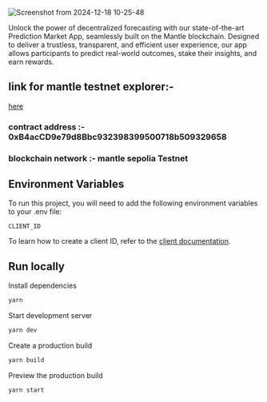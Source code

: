 ![Screenshot from 2024-12-18 10-25-48](https://github.com/user-attachments/assets/c5ee7f1c-de41-4f82-94e9-c87f6d96736f)

Unlock the power of decentralized forecasting with our state-of-the-art Prediction Market App, seamlessly built on the Mantle blockchain. Designed to deliver a trustless, transparent, and efficient user experience, our app allows participants to predict real-world outcomes, stake their insights, and earn rewards.

## link for mantle testnet explorer:-

 [here](https://explorer.sepolia.mantle.xyz/address/0xB4acCD9e79d8Bbc932398399500718b509329658)

### contract address :- 0xB4acCD9e79d8Bbc932398399500718b509329658

### blockchain network :- mantle sepolia Testnet


## Environment Variables

To run this project, you will need to add the following environment variables to your .env file:

`CLIENT_ID`

To learn how to create a client ID, refer to the [client documentation](https://portal.thirdweb.com/typescript/v5/client). 

## Run locally

Install dependencies

```bash
yarn
```

Start development server

```bash
yarn dev
```

Create a production build

```bash
yarn build
```

Preview the production build

```bash
yarn start
```

